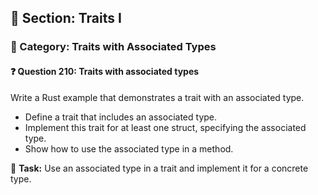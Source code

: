 ## 📘 Section: Traits I  
### 🔹 Category: Traits with Associated Types  
#### ❓ Question 210: Traits with associated types

Write a Rust example that demonstrates a trait with an associated type.

- Define a trait that includes an associated type.
- Implement this trait for at least one struct, specifying the associated type.
- Show how to use the associated type in a method.

🔧 **Task:** Use an associated type in a trait and implement it for a concrete type.
